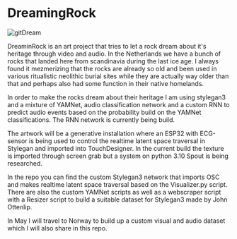 # DreamingRock

![gitDream](https://github.com/studioHEX/DreamingRock/assets/159900742/3f318ec2-7084-4da5-8b49-7557d8997492)


DreaminRock is an art project that tries to let a rock dream about it's heritage through video and audio. In the Netherlands we have a bunch of rocks that landed here from scandinavia during the last ice age. I always found it mezmerizing that the rocks are already so old and been used in various ritualistic neolithic burial sites while they are actually way older than that and perhaps also had some function in their native homelands. 

In order to make the rocks dream about their heritage I am using stylegan3 and a mixture of YAMNet, audio classification network and a custom RNN to predict audio events based on the probability build on the YAMNet classifications. The RNN network is currently being build. 

The artwork will be a generative installation where an ESP32 with ECG-sensor is being used to control the realtime latent space traversal in Stylegan and imported into TouchDesigner. In the current build the texture is imported through screen grab but a system on python 3.10 Spout is being researched. 

In the repo you can find the custom Stylegan3 network that imports OSC and makes realtime latent space traversal based on the Visualizer.py script. There are also the custom YAMNet scripts as well as a webscraper script with a Resizer script to build a suitable dataset for Stylegan3 made by John Ottenlip.

In May I will travel to Norway to build up a custom visual and audio dataset which I will also share in this repo. 

